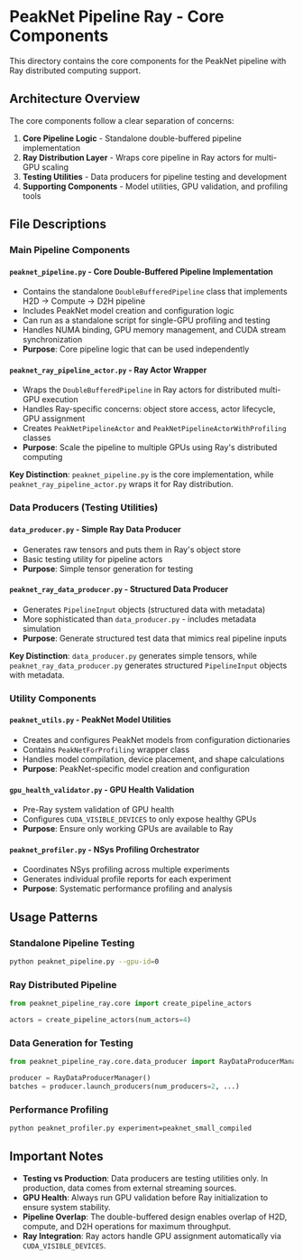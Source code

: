 # PeakNet Pipeline Ray - Core Components

This directory contains the core components for the PeakNet pipeline with Ray distributed computing support.

## Architecture Overview

The core components follow a clear separation of concerns:

1. **Core Pipeline Logic** - Standalone double-buffered pipeline implementation
2. **Ray Distribution Layer** - Wraps core pipeline in Ray actors for multi-GPU scaling
3. **Testing Utilities** - Data producers for pipeline testing and development
4. **Supporting Components** - Model utilities, GPU validation, and profiling tools

## File Descriptions

### Main Pipeline Components

#### `peaknet_pipeline.py` - Core Double-Buffered Pipeline Implementation
- Contains the standalone `DoubleBufferedPipeline` class that implements H2D → Compute → D2H pipeline
- Includes PeakNet model creation and configuration logic
- Can run as a standalone script for single-GPU profiling and testing
- Handles NUMA binding, GPU memory management, and CUDA stream synchronization
- **Purpose**: Core pipeline logic that can be used independently

#### `peaknet_ray_pipeline_actor.py` - Ray Actor Wrapper
- Wraps the `DoubleBufferedPipeline` in Ray actors for distributed multi-GPU execution
- Handles Ray-specific concerns: object store access, actor lifecycle, GPU assignment
- Creates `PeakNetPipelineActor` and `PeakNetPipelineActorWithProfiling` classes
- **Purpose**: Scale the pipeline to multiple GPUs using Ray's distributed computing

**Key Distinction**: `peaknet_pipeline.py` is the core implementation, while `peaknet_ray_pipeline_actor.py` wraps it for Ray distribution.

### Data Producers (Testing Utilities)

#### `data_producer.py` - Simple Ray Data Producer
- Generates raw tensors and puts them in Ray's object store
- Basic testing utility for pipeline actors
- **Purpose**: Simple tensor generation for testing

#### `peaknet_ray_data_producer.py` - Structured Data Producer
- Generates `PipelineInput` objects (structured data with metadata)
- More sophisticated than `data_producer.py` - includes metadata simulation
- **Purpose**: Generate structured test data that mimics real pipeline inputs

**Key Distinction**: `data_producer.py` generates simple tensors, while `peaknet_ray_data_producer.py` generates structured `PipelineInput` objects with metadata.

### Utility Components

#### `peaknet_utils.py` - PeakNet Model Utilities
- Creates and configures PeakNet models from configuration dictionaries
- Contains `PeakNetForProfiling` wrapper class
- Handles model compilation, device placement, and shape calculations
- **Purpose**: PeakNet-specific model creation and configuration

#### `gpu_health_validator.py` - GPU Health Validation
- Pre-Ray system validation of GPU health
- Configures `CUDA_VISIBLE_DEVICES` to only expose healthy GPUs
- **Purpose**: Ensure only working GPUs are available to Ray

#### `peaknet_profiler.py` - NSys Profiling Orchestrator
- Coordinates NSys profiling across multiple experiments
- Generates individual profile reports for each experiment
- **Purpose**: Systematic performance profiling and analysis

## Usage Patterns

### Standalone Pipeline Testing
```bash
python peaknet_pipeline.py --gpu-id=0
```

### Ray Distributed Pipeline
```python
from peaknet_pipeline_ray.core import create_pipeline_actors

actors = create_pipeline_actors(num_actors=4)
```

### Data Generation for Testing
```python
from peaknet_pipeline_ray.core.data_producer import RayDataProducerManager

producer = RayDataProducerManager()
batches = producer.launch_producers(num_producers=2, ...)
```

### Performance Profiling
```bash
python peaknet_profiler.py experiment=peaknet_small_compiled
```

## Important Notes

- **Testing vs Production**: Data producers are testing utilities only. In production, data comes from external streaming sources.
- **GPU Health**: Always run GPU validation before Ray initialization to ensure system stability.
- **Pipeline Overlap**: The double-buffered design enables overlap of H2D, compute, and D2H operations for maximum throughput.
- **Ray Integration**: Ray actors handle GPU assignment automatically via `CUDA_VISIBLE_DEVICES`.